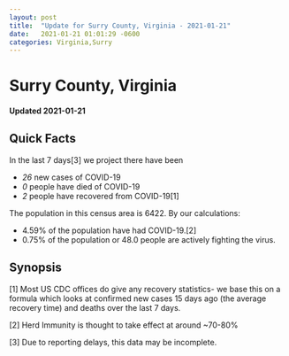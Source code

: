 ```yaml
---
layout: post
title:  "Update for Surry County, Virginia - 2021-01-21"
date:   2021-01-21 01:01:29 -0600
categories: Virginia,Surry
---
```


# Surry County, Virginia
#### Updated 2021-01-21

## Quick Facts

In the last 7 days[3] we project there have been
- *26* new cases of COVID-19
- *0* people have died of COVID-19
- *2* people have recovered from COVID-19[1]

The population in this census area is 6422. By our calculations:
- 4.59% of the population have had COVID-19.[2]
- 0.75% of the population or 48.0 people are actively fighting the virus.

## Synopsis




[1] Most US CDC offices do give any recovery statistics- we base this on a formula which looks at confirmed new cases
15 days ago (the average recovery time) and deaths over the last 7 days.

[2] Herd Immunity is thought to take effect at around ~70-80%

[3] Due to reporting delays, this data may be incomplete.
 
    
